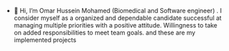 - 👋 Hi, I’m Omar Hussein Mohamed (Biomedical and Software engineer) . I consider myself as a organized and dependable candidate successful at managing multiple priorities with a positive attitude. Willingness to take on added responsibilities to meet team goals.
 and these are my implemented projects

<!---
Omar-Hussein75/Omar-Hussein75 is a ✨ special ✨ repository because its `README.md` (this file) appears on your GitHub profile.
You can click the Preview link to take a look at your changes.
--->
